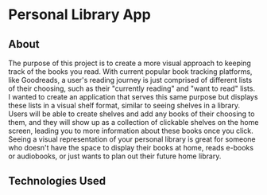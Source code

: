 # Personal Library App

## About

The purpose of this project is to create a more visual approach to keeping track of the books you read. With current popular book tracking platforms, like Goodreads, a user's reading journey is just comprised of different lists of their choosing, such as their "currently reading" and "want to read" lists. I wanted to create an application that serves this same purpose but displays these lists in a visual shelf format, similar to seeing shelves in a library. Users will be able to create shelves and add any books of their choosing to them, and they will show up as a collection of clickable shelves on the home screen, leading you to more information about these books once you click. Seeing a visual representation of your personal library is great for someone who doesn't have the space to display their books at home, reads e-books or audiobooks, or just wants to plan out their future home library.

## Technologies Used

